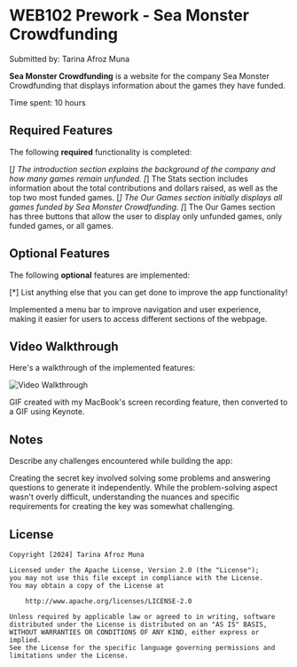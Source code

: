 # WEB102 Prework - Sea Monster Crowdfunding

Submitted by: Tarina Afroz Muna 

**Sea Monster Crowdfunding** is a website for the company Sea Monster Crowdfunding that displays information about the games they have funded.

Time spent: 10 hours 

## Required Features

The following **required** functionality is completed:

[*] The introduction section explains the background of the company and how many games remain unfunded.
[*] The Stats section includes information about the total contributions and dollars raised, as well as the top two most funded games.
[*] The Our Games section initially displays all games funded by Sea Monster Crowdfunding.
[*] The Our Games section has three buttons that allow the user to display only unfunded games, only funded games, or all games.

## Optional Features

The following **optional** features are implemented:

[*] List anything else that you can get done to improve the app functionality!

Implemented a menu bar to improve navigation and user experience, making it easier for users to access different sections of the webpage.

## Video Walkthrough

Here's a walkthrough of the implemented features:

<img src='assets/SeaMonsterCrownfounding.gif' title='Video Walkthrough' width='' alt='Video Walkthrough' />

GIF created with my MacBook's screen recording feature, then converted to a GIF using Keynote.

## Notes

Describe any challenges encountered while building the app:

Creating the secret key involved solving some problems and answering questions to generate it independently. While the problem-solving aspect wasn't overly difficult, understanding the nuances and specific requirements for creating the key was somewhat challenging.

## License

    Copyright [2024] Tarina Afroz Muna

    Licensed under the Apache License, Version 2.0 (the "License");
    you may not use this file except in compliance with the License.
    You may obtain a copy of the License at

        http://www.apache.org/licenses/LICENSE-2.0

    Unless required by applicable law or agreed to in writing, software
    distributed under the License is distributed on an "AS IS" BASIS,
    WITHOUT WARRANTIES OR CONDITIONS OF ANY KIND, either express or implied.
    See the License for the specific language governing permissions and
    limitations under the License.
